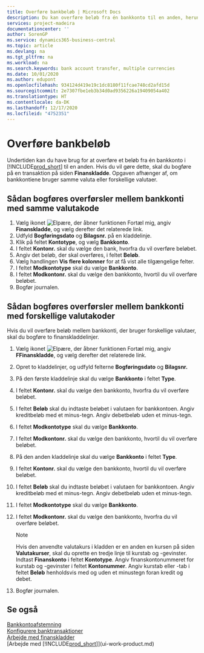 ```yaml
---
title: Overføre bankbeløb | Microsoft Docs
description: Du kan overføre beløb fra én bankkonto til en anden, herunder forskellige valutaer, ved at bogføre transaktionen i finanskladden.
services: project-madeira
documentationcenter: ''
author: SorenGP
ms.service: dynamics365-business-central
ms.topic: article
ms.devlang: na
ms.tgt_pltfrm: na
ms.workload: na
ms.search.keywords: bank account transfer, multiple currencies
ms.date: 10/01/2020
ms.author: edupont
ms.openlocfilehash: 934124d419e19c1dc8180f11fcae748cd2afd15d
ms.sourcegitcommit: 2e7307fbe1eb3b34d0ad9356226a19409054a402
ms.translationtype: HT
ms.contentlocale: da-DK
ms.lasthandoff: 12/17/2020
ms.locfileid: "4752351"
---
```

# <a name="transfer-bank-funds"></a>Overføre bankbeløb
Undertiden kan du have brug for at overføre et beløb fra én bankkonto i [!INCLUDE[prod_short](includes/prod_short.md)] til en anden. Hvis du vil gøre dette, skal du bogføre på en transaktion på siden **Finanskladde**. Opgaven afhænger af, om bankkontiene bruger samme valuta eller forskellige valutaer.

## <a name="to-post-a-transfer-between-bank-accounts-with-the-same-currency-code"></a>Sådan bogføres overførsler mellem bankkonti med samme valutakode
1. Vælg ikonet ![Elpære, der åbner funktionen Fortæl mig](media/ui-search/search_small.png "Fortæl mig, hvad du vil foretage dig"), angiv **Finanskladde**, og vælg derefter det relaterede link.
2. Udfyld **Bogføringsdato** og **Bilagsnr.** på en kladdelinje.
3. Klik på feltet **Kontotype**, og vælg **Bankkonto**.
4. I feltet **Kontonr.** skal du vælge den bank, hvorfra du vil overføre beløbet.
5. Angiv det beløb, der skal overføres, i feltet **Beløb**.
6. Vælg handlingen **Vis flere kolonner** for at få vist alle tilgængelige felter.
7. I feltet **Modkontotype** skal du vælge **Bankkonto**.
8. I feltet **Modkontonr.** skal du vælge den bankkonto, hvortil du vil overføre beløbet.
9. Bogfør journalen.

## <a name="to-post-a-transfer-between-bank-accounts-with-different-currency-codes"></a>Sådan bogføres overførsler mellem bankkonti med forskellige valutakoder
Hvis du vil overføre beløb mellem bankkonti, der bruger forskellige valutaer, skal du bogføre to finanskladdelinjer.

1. Vælg ikonet ![Elpære, der åbner funktionen Fortæl mig](media/ui-search/search_small.png "Fortæl mig, hvad du vil foretage dig"), angiv **FFinanskladde**, og vælg derefter det relaterede link.
2. Opret to kladdelinjer, og udfyld felterne **Bogføringsdato** og **Bilagsnr.**
3. På den første kladdelinje skal du vælge **Bankkonto** i feltet **Type**.
4. I feltet **Kontonr.** skal du vælge den bankkonto, hvorfra du vil overføre beløbet.
5. I feltet **Beløb** skal du indtaste beløbet i valutaen for bankkontoen. Angiv kreditbeløb med et minus-tegn. Angiv debetbeløb uden et minus-tegn.
6. I feltet **Modkontotype** skal du vælge **Bankkonto**.
7. I feltet **Modkontonr.** skal du vælge den bankkonto, hvortil du vil overføre beløbet.
8. På den anden kladdelinje skal du vælge **Bankkonto** i feltet **Type**.
9. I feltet **Kontonr.** skal du vælge den bankkonto, hvortil du vil overføre beløbet.
10. I feltet **Beløb** skal du indtaste beløbet i valutaen for bankkontoen. Angiv kreditbeløb med et minus-tegn. Angiv debetbeløb uden et minus-tegn.
11. I feltet **Modkontotype** skal du vælge **Bankkonto**.  
12. I feltet **Modkontonr.** skal du vælge den bankkonto, hvorfra du vil overføre beløbet.

    > [!NOTE]  
    > Hvis den anvendte valutakurs i kladden er en anden en kursen på siden **Valutakurser**, skal du oprette en tredje linje til kurstab og -gevinster. Indtast **Finanskonto** i feltet **Kontotype**. Angiv finanskontonummeret for kurstab og -gevinster i feltet **Kontonummer**. Angiv kurstab eller -tab i feltet **Beløb** henholdsvis med og uden et minustegn foran kredit og debet.
13. Bogfør journalen.

## <a name="see-also"></a>Se også
[Bankkontoafstemning](bank-manage-bank-accounts.md)  
[Konfigurere banktransaktioner](bank-setup-banking.md)  
[Arbejde med finanskladder](ui-work-general-journals.md)  
[Arbejde med [!INCLUDE[prod_short](includes/prod_short.md)]](ui-work-product.md)

